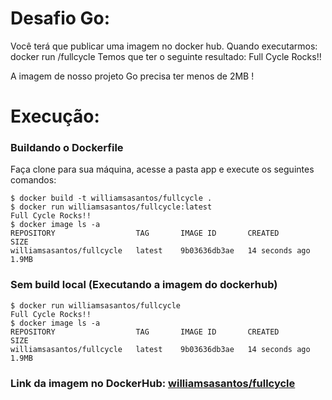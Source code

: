 # Desafio Go:

Você terá que publicar uma imagem no docker hub. Quando executarmos:
docker run <seu-user>/fullcycle
Temos que ter o seguinte resultado: Full Cycle Rocks!!

A imagem de nosso projeto Go precisa ter menos de 2MB !

# Execução:
### Buildando o Dockerfile
Faça clone para sua máquina, acesse a pasta app e execute os seguintes comandos:
````
$ docker build -t williamsasantos/fullcycle .
$ docker run williamsasantos/fullcycle:latest
Full Cycle Rocks!!
$ docker image ls -a
REPOSITORY                  TAG       IMAGE ID       CREATED          SIZE
williamsasantos/fullcycle   latest    9b03636db3ae   14 seconds ago   1.9MB
````

### Sem build local (Executando a imagem do dockerhub)
````
$ docker run williamsasantos/fullcycle
Full Cycle Rocks!!
$ docker image ls -a
REPOSITORY                  TAG       IMAGE ID       CREATED          SIZE
williamsasantos/fullcycle   latest    9b03636db3ae   14 seconds ago   1.9MB
````

### Link da imagem no DockerHub: [williamsasantos/fullcycle](https://hub.docker.com/repository/docker/williamsasantos/fullcycle/general) 